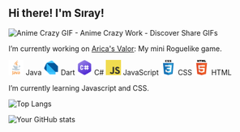 ## Hi there! I'm Sıray!
 
![Anime Crazy GIF - Anime Crazy Work - Discover   Share GIFs](https://github.com/siraytarim/siraytarim/assets/99121035/a7eb3055-4c77-42c0-bbf7-da3263784a54)
 
I’m currently working on [Arica's Valor](https://github.com/siraytarim/AricasValor): My mini Roguelike game.  


<img src="https://raw.githubusercontent.com/github/explore/main/topics/java/java.png" alt="Java" width="30" height="30"> Java <img src="https://raw.githubusercontent.com/github/explore/main/topics/dart/dart.png" alt="Dart" width="30" height="30"> Dart <img src="https://raw.githubusercontent.com/github/explore/main/topics/csharp/csharp.png" alt="C#" width="30" height="30"> C# <img src="https://raw.githubusercontent.com/github/explore/main/topics/javascript/javascript.png" alt="JavaScript" width="30" height="30"> JavaScript <img src="https://raw.githubusercontent.com/github/explore/main/topics/css/css.png" alt="CSS" width="30" height="30"> CSS
  <img src="https://raw.githubusercontent.com/github/explore/main/topics/html/html.png" alt="HTML" width="30" height="30"> HTML  

I’m currently learning Javascript and CSS.  

![Top Langs](https://github-readme-stats.vercel.app/api/top-langs/?username=siraytarim&layout=compact)

![Your GitHub stats](https://github-readme-stats.vercel.app/api?username=siraytarim&show_icons=true&theme=radical)
